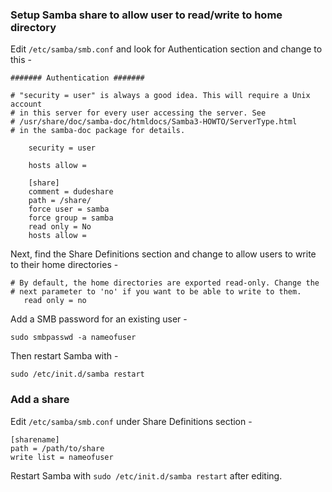 ### Setup Samba share to allow user to read/write to home directory

Edit `/etc/samba/smb.conf` and look for Authentication section and
change to this -

    ####### Authentication #######
    
    # "security = user" is always a good idea. This will require a Unix account
    # in this server for every user accessing the server. See
    # /usr/share/doc/samba-doc/htmldocs/Samba3-HOWTO/ServerType.html
    # in the samba-doc package for details.
    
        security = user
    
        hosts allow =
    
        [share]
        comment = dudeshare
        path = /share/
        force user = samba
        force group = samba
        read only = No
        hosts allow =

Next, find the Share Definitions section and change to allow users to
write to their home directories - 

    # By default, the home directories are exported read-only. Change the
    # next parameter to 'no' if you want to be able to write to them.
       read only = no

Add a SMB password for an existing user -

`sudo smbpasswd -a nameofuser`

Then restart Samba with -

`sudo /etc/init.d/samba restart`

### Add a share

Edit `/etc/samba/smb.conf` under Share Definitions section -

    [sharename]
    path = /path/to/share
    write list = nameofuser

Restart Samba with `sudo /etc/init.d/samba restart` after editing.


